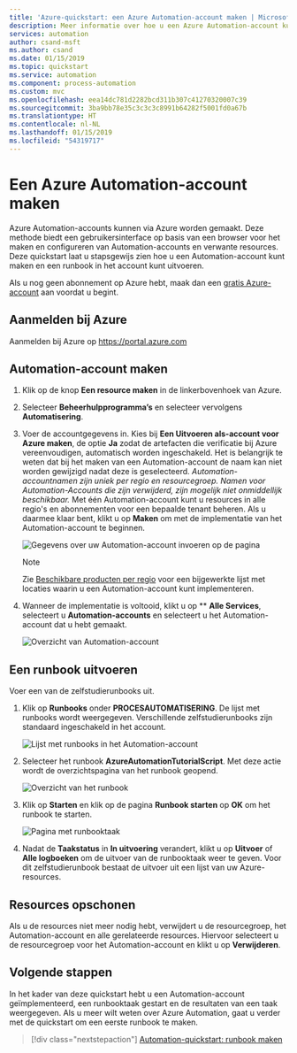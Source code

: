 ```yaml
---
title: 'Azure-quickstart: een Azure Automation-account maken | Microsoft Docs'
description: Meer informatie over hoe u een Azure Automation-account kunt maken en een runbook kunt uitvoeren.
services: automation
author: csand-msft
ms.author: csand
ms.date: 01/15/2019
ms.topic: quickstart
ms.service: automation
ms.component: process-automation
ms.custom: mvc
ms.openlocfilehash: eea14dc781d2282bcd311b307c41270320007c39
ms.sourcegitcommit: 3ba9bb78e35c3c3c3c8991b64282f5001fd0a67b
ms.translationtype: HT
ms.contentlocale: nl-NL
ms.lasthandoff: 01/15/2019
ms.locfileid: "54319717"
---
```

# <a name="create-an-azure-automation-account"></a>Een Azure Automation-account maken

Azure Automation-accounts kunnen via Azure worden gemaakt. Deze methode biedt een gebruikersinterface op basis van een browser voor het maken en configureren van Automation-accounts en verwante resources. Deze quickstart laat u stapsgewijs zien hoe u een Automation-account kunt maken en een runbook in het account kunt uitvoeren.

Als u nog geen abonnement op Azure hebt, maak dan een [gratis Azure-account](https://azure.microsoft.com/free/?WT.mc_id=A261C142F) aan voordat u begint.

## <a name="sign-in-to-azure"></a>Aanmelden bij Azure

Aanmelden bij Azure op https://portal.azure.com

## <a name="create-automation-account"></a>Automation-account maken

1. Klik op de knop **Een resource maken** in de linkerbovenhoek van Azure.

1. Selecteer **Beheerhulpprogramma’s** en selecteer vervolgens **Automatisering**.

1. Voer de accountgegevens in. Kies bij **Een Uitvoeren als-account voor Azure maken**, de optie **Ja** zodat de artefacten die verificatie bij Azure vereenvoudigen, automatisch worden ingeschakeld. Het is belangrijk te weten dat bij het maken van een Automation-account de naam kan niet worden gewijzigd nadat deze is geselecteerd. *Automation-accountnamen zijn uniek per regio en resourcegroep. Namen voor Automation-Accounts die zijn verwijderd, zijn mogelijk niet onmiddellijk beschikbaar.* Met één Automation-account kunt u resources in alle regio's en abonnementen voor een bepaalde tenant beheren. Als u daarmee klaar bent, klikt u op **Maken** om met de implementatie van het Automation-account te beginnen.

    ![Gegevens over uw Automation-account invoeren op de pagina](./media/automation-quickstart-create-account/create-automation-account-portal-blade.png)  

    > [!NOTE]
    > Zie [Beschikbare producten per regio](https://azure.microsoft.com/en-us/global-infrastructure/services/?products=automation&regions=all) voor een bijgewerkte lijst met locaties waarin u een Automation-account kunt implementeren.

1. Wanneer de implementatie is voltooid, klikt u op ** **Alle Services**, selecteert u **Automation-accounts** en selecteert u het Automation-account dat u hebt gemaakt.

    ![Overzicht van Automation-account](./media/automation-quickstart-create-account/automation-account-overview.png)

## <a name="run-a-runbook"></a>Een runbook uitvoeren

Voer een van de zelfstudierunbooks uit.

1. Klik op **Runbooks** onder **PROCESAUTOMATISERING**. De lijst met runbooks wordt weergegeven. Verschillende zelfstudierunbooks zijn standaard ingeschakeld in het account.

    ![Lijst met runbooks in het Automation-account](./media/automation-quickstart-create-account/automation-runbooks-overview.png)

1. Selecteer het runbook **AzureAutomationTutorialScript**. Met deze actie wordt de overzichtspagina van het runbook geopend.

    ![Overzicht van het runbook](./media/automation-quickstart-create-account/automation-tutorial-script-runbook-overview.png)

1. Klik op **Starten** en klik op de pagina **Runbook starten** op **OK** om het runbook te starten.

    ![Pagina met runbooktaak](./media/automation-quickstart-create-account/automation-tutorial-script-job.png)

1. Nadat de **Taakstatus** in **In uitvoering** verandert, klikt u op **Uitvoer** of **Alle logboeken** om de uitvoer van de runbooktaak weer te geven. Voor dit zelfstudierunbook bestaat de uitvoer uit een lijst van uw Azure-resources.

## <a name="clean-up-resources"></a>Resources opschonen

Als u de resources niet meer nodig hebt, verwijdert u de resourcegroep, het Automation-account en alle gerelateerde resources. Hiervoor selecteert u de resourcegroep voor het Automation-account en klikt u op **Verwijderen**.

## <a name="next-steps"></a>Volgende stappen

In het kader van deze quickstart hebt u een Automation-account geïmplementeerd, een runbooktaak gestart en de resultaten van een taak weergegeven. Als u meer wilt weten over Azure Automation, gaat u verder met de quickstart om een eerste runbook te maken.

> [!div class="nextstepaction"]
> [Automation-quickstart: runbook maken](./automation-quickstart-create-runbook.md)
